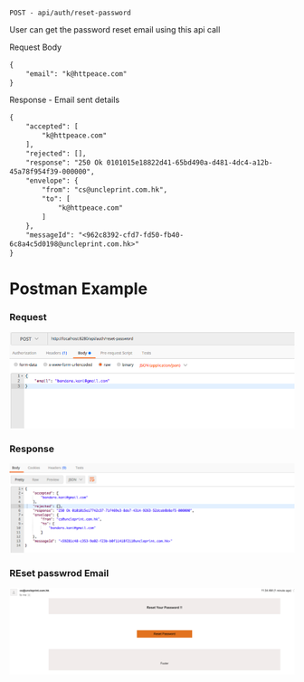 `POST - api/auth/reset-password`

User can get the password reset email using this api call

Request Body
```
{
    "email": "k@httpeace.com"
}
```
Response - Email sent details
```
{
    "accepted": [
        "k@httpeace.com"
    ],
    "rejected": [],
    "response": "250 Ok 0101015e18822d41-65bd490a-d481-4dc4-a12b-45a78f954f39-000000",
    "envelope": {
        "from": "cs@uncleprint.com.hk",
        "to": [
            "k@httpeace.com"
        ]
    },
    "messageId": "<962c8392-cfd7-fd50-fb40-6c8a4c5d0198@uncleprint.com.hk>"
}
```


# Postman Example

### Request 
![](images/authResetPasswordRequest.png?raw=true)

### Response
![](images/authResetPasswordResponse.png?raw=true)

### REset passwrod Email
![](images/authResetPasswordRequestEmail.png?raw=true)
